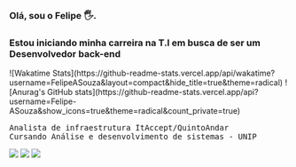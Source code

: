 ### Olá, sou o Felipe 🖐️.
<h3>Estou iniciando minha carreira na T.I em busca de ser um Desenvolvedor back-end</h3>
![Wakatime Stats](https://github-readme-stats.vercel.app/api/wakatime?username=FelipeASouza&layout=compact&hide_title=true&theme=radical)
![Anurag's GitHub stats](https://github-readme-stats.vercel.app/api?username=Felipe-ASouza&show_icons=true&theme=radical&count_private=true)

<pre class="tab">
Analista de infraestrutura ItAccept/QuintoAndar
Cursando Análise e desenvolvimento de sistemas - UNIP
</pre>
<div> 
  <a href="https://www.instagram.com/felipe.alexandre38/" target="_blank"><img src="https://img.shields.io/badge/-Instagram-%23E4405F?style=for-the-badge&logo=instagram&logoColor=white" target="_blank"></a>
  <a href = "mailto: felipe.alexandre3388@gmail.com"><img src="https://img.shields.io/badge/-Gmail-%23333?style=for-the-badge&logo=gmail&logoColor=white" target="_blank"></a>
  <a href="https://www.linkedin.com/in/felipe-asouza/" target="_blank"><img src="https://img.shields.io/badge/-LinkedIn-%230077B5?style=for-the-badge&logo=linkedin&logoColor=white" target="_blank"></a> 
</div>
